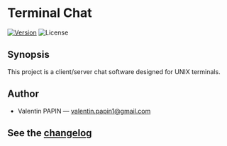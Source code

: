 # Terminal Chat

[![Version](https://img.shields.io/badge/version-1.0.0-blue.svg)][changelog]
![License](https://img.shields.io/aur/license/yaourt.svg)

## Synopsis

This project is a client/server chat software designed for UNIX terminals.<br>

## Author

* Valentin PAPIN &mdash; <a href="mailto:valentin.papin1@gmail.com">valentin.papin1@gmail.com</a>

## See the [changelog]

[changelog]: ./CHANGELOG.md
[licence-link]: ./LICENCE
